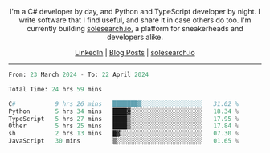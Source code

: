 <p align="center">I'm a C# developer by day, and Python and TypeScript developer by night. I write software that I find useful, and share it in case others do too. I'm currently building <a href="https://solesearch.io">solesearch.io</a>, a platform for sneakerheads and developers alike.</p>
<p align="center">
  <a href="https://www.linkedin.com/in/peter-rauscher">LinkedIn</a>
  |
  <a href="https://dev.to/peterrauscher">Blog Posts</a>
  |
  <a href="https://solesearch.io">solesearch.io</a>
</p>
<hr/>
<!--START_SECTION:waka-->

```python
From: 23 March 2024 - To: 22 April 2024

Total Time: 24 hrs 59 mins

C#           9 hrs 26 mins   ███████▓░░░░░░░░░░░░░░░░░   31.02 %
Python       5 hrs 34 mins   ████▓░░░░░░░░░░░░░░░░░░░░   18.34 %
TypeScript   5 hrs 27 mins   ████▒░░░░░░░░░░░░░░░░░░░░   17.95 %
Other        5 hrs 25 mins   ████▒░░░░░░░░░░░░░░░░░░░░   17.84 %
sh           2 hrs 13 mins   █▓░░░░░░░░░░░░░░░░░░░░░░░   07.30 %
JavaScript   30 mins         ▒░░░░░░░░░░░░░░░░░░░░░░░░   01.65 %
```

<!--END_SECTION:waka-->
